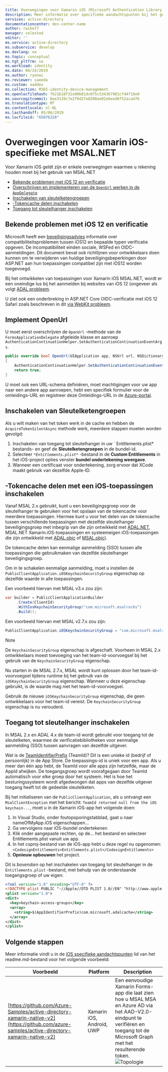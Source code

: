 ```yaml
---
title: Overwegingen voor Xamarin iOS (Microsoft Authentication Library voor .NET) | Azure
description: Meer informatie over specifieke aandachtspunten bij het gebruik van Xamarin iOS met de Microsoft Authentication Library voor .NET (MSAL.NET).
services: active-directory
documentationcenter: dev-center-name
author: rwike77
manager: celested
editor: ''
ms.service: active-directory
ms.subservice: develop
ms.devlang: na
ms.topic: conceptual
ms.tgt_pltfrm: na
ms.workload: identity
ms.date: 04/24/2019
ms.author: ryanwi
ms.reviewer: saeeda
ms.custom: aaddev
ms.collection: M365-identity-device-management
ms.openlocfilehash: 7621b18f32a90b81dc075c534367981cf44f16e0
ms.sourcegitcommit: 0ae3139c7e2f9d27e8200ae02e6eed6f52aca476
ms.translationtype: MT
ms.contentlocale: nl-NL
ms.lasthandoff: 05/06/2019
ms.locfileid: "65076328"
---
```

# <a name="xamarin-ios-specific-considerations-with-msalnet"></a>Overwegingen voor Xamarin iOS-specifieke met MSAL.NET
Voor Xamarin iOS geldt zijn er enkele overwegingen waarmee u rekening houden moet bij het gebruik van MSAL.NET

- [Bekende problemen met iOS 12 en verificatie](#known-issues-with-ios-12-and-authentication)
- [Overschrijven en implementeren van de `OpenUrl` werken in de `AppDelegate`](#implement-openurl)
- [Inschakelen van sleutelketengroepen](#enable-keychain-groups)
- [-Tokencache delen inschakelen](#enable-token-cache-sharing-across-ios-applications)
- [Toegang tot sleutelhanger inschakelen](#enable-keychain-access)

## <a name="known-issues-with-ios-12-and-authentication"></a>Bekende problemen met iOS 12 en verificatie
Microsoft heeft een [beveiligingsadvies](https://github.com/aspnet/AspNetCore/issues/4647) informatie over compatibiliteitsproblemen tussen iOS12 en bepaalde typen verificatie opgeven. De incompatibiliteit einden sociale, WSFed en OIDC-aanmeldingen. Dit document bevat ook richtlijnen voor ontwikkelaars doen kunnen om te verwijderen van huidige beveiligingsbeperkingen door ASP.NET aan hun toepassingen compatibel zijn met iOS12 worden toegevoegd.  

Bij het ontwikkelen van toepassingen voor Xamarin iOS MSAL.NET, wordt er een oneindige lus bij het aanmelden bij websites van iOS 12 (ongeveer als volgt [ADAL probleem](https://github.com/AzureAD/azure-activedirectory-library-for-dotnet/issues/1329). 

U ziet ook een onderbreking in ASP.NET Core OIDC-verificatie met iOS 12 Safari zoals beschreven in dit [via WebKit probleem](https://bugs.webkit.org/show_bug.cgi?id=188165).

## <a name="implement-openurl"></a>Implement OpenUrl

U moet eerst overschrijven de `OpenUrl` -methode van de `FormsApplicationDelegate` afgeleide klasse en aanroep `AuthenticationContinuationHelper.SetAuthenticationContinuationEventArgs`.

```csharp
public override bool OpenUrl(UIApplication app, NSUrl url, NSDictionary options)
{
    AuthenticationContinuationHelper.SetAuthenticationContinuationEventArgs(url);
    return true;
}
```

U moet ook een URL-schema definiëren, moet machtigingen voor uw app naar een andere app aanroepen, hebt een specifiek formulier voor de omleidings-URL en registreer deze Omleidings-URL in de [Azure-portal](https://portal.azure.com).

## <a name="enable-keychain-groups"></a>Inschakelen van Sleutelketengroepen

Als u wilt maken van het token werk in de cache en hebben de `AcquireTokenSilentAsync` methode werk, meerdere stappen moeten worden gevolgd:
1. Inschakelen van toegang tot sleutelhanger in uw *`* Entitlements.plist* bestands- en geef de **Sleutelketengroepen** in de bundel-id.
2. Selecteer *`*Entitlements.plist*`* -bestand in de **Custom Entitlements** in het iOS-project opties venster **bundel ondertekening weergave**.
3. Wanneer een certificaat voor ondertekening, zorg ervoor dat XCode maakt gebruik van dezelfde Apple-ID.

## <a name="enable-token-cache-sharing-across-ios-applications"></a>-Tokencache delen met een iOS-toepassingen inschakelen

Vanaf MSAL 2.x gebruikt, kunt u een beveiligingsgroep voor de sleutelhanger te gebruiken voor het opslaan van de tokencache voor meerdere toepassingen. Hiermee kunt u voor het delen van de tokencache tussen verschillende toepassingen met dezelfde sleutelhanger beveiligingsgroep met inbegrip van die zijn ontwikkeld met [ADAL.NET](https://aka.ms/adal-net), MSAL.NET Xamarin.iOS-toepassingen en systeemeigen iOS-toepassingen die zijn ontwikkeld met [ADAL.objc](https://github.com/AzureAD/azure-activedirectory-library-for-objc) of [MSAL.objc](https://github.com/AzureAD/microsoft-authentication-library-for-objc)).

De tokencache delen kan eenmalige aanmelding (SSO) tussen alle toepassingen die gebruikmaken van dezelfde sleutelhanger beveiligingsgroep.

Om in te schakelen eenmalige aanmelding, moet u instellen de `PublicClientApplication.iOSKeychainSecurityGroup` eigenschap op dezelfde waarde in alle toepassingen.

Een voorbeeld hiervan met MSAL v3.x zou zijn:
```csharp
var builder = PublicClientApplicationBuilder
     .Create(ClientId)
     .WithIosKeychainSecurityGroup("com.microsoft.msalrocks")
     .Build();
```

Een voorbeeld hiervan met MSAL v2.7.x zou zijn:

```csharp
PublicClientApplication.iOSKeychainSecurityGroup = "com.microsoft.msalrocks";
```

> [!NOTE]
> De `KeychainSecurityGroup` eigenschap is afgeschaft. Voorheen in MSAL 2.x ontwikkelaars moest toevoeging van het team-id-voorvoegsel bij het gebruik van de `KeychainSecurityGroup` eigenschap. 
> 
> Nu starten in de MSAL 2.7.x, MSAL wordt kunt oplossen door het team-id-voorvoegsel tijdens runtime bij het gebruik van de `iOSKeychainSecurityGroup` eigenschap. Wanneer u deze eigenschap gebruikt, is de waarde mag niet het team-id-voorvoegsel. 
> 
> Gebruik de nieuwe `iOSKeychainSecurityGroup` eigenschap, die geen ontwikkelaars voor het team-id vereist. De `KeychainSecurityGroup` eigenschap is nu verouderd. 

## <a name="enable-keychain-access"></a>Toegang tot sleutelhanger inschakelen

In MSAL 2.x en ADAL 4.x de team-id wordt gebruikt voor toegang tot de sleutelketen, waarmee de verificatiebibliotheken voor eenmalige aanmelding (SSO) tussen aanvragen van dezelfde uitgever. 

Wat is de [TeamIdentifierPrefix](/xamarin/ios/deploy-test/provisioning/entitlements?tabs=vsmac) (TeamId)? Dit is een unieke id (bedrijf of persoonlijk) in de App Store. De toepassings-id is uniek voor een app. Als u meer dan één app hebt, de TeamId voor alle apps zijn hetzelfde, maar de AppId afwijken. De toegangsgroep wordt voorafgegaan door TeamId automatisch voor elke groep door het systeem. Het is hoe het besturingssysteem wordt afgedwongen dat apps van dezelfde uitgever toegang heeft tot de gedeelde sleutelketen. 

Bij het initialiseren van de `PublicClientApplication`, als u ontvangt een `MsalClientException` met het bericht: `TeamId returned null from the iOS keychain...`, moet u in de Xamarin iOS-app het volgende doen:

1. In Visual Studio, onder foutopsporingstabblad, gaat u naar nameOfMyApp.iOS eigenschappen...
2. Ga vervolgens naar iOS-bundel ondertekenen 
3. Klik onder aangepaste rechten, op de... het bestand en selecteer Entitlements.plist vanuit uw app.
4. In het csproj-bestand van de iOS-app hebt u deze regel nu opgenomen: `<CodesignEntitlements>Entitlements.plist</CodesignEntitlements>`
5. **Opnieuw opbouwen** het project.

Dit is *bovendien* op het inschakelen van toegang tot sleutelhanger in de `Entitlements.plist` -bestand, met behulp van de onderstaande toegangsgroep of uw eigen:

```xml
<?xml version="1.0" encoding="UTF-8" ?>
<!DOCTYPE plist PUBLIC "-//Apple//DTD PLIST 1.0//EN" "http://www.apple.com/DTDs/PropertyList-1.0.dtd">
<plist version="1.0">
<dict>
  <key>keychain-access-groups</key>
  <array>
    <string>$(AppIdentifierPrefix)com.microsoft.adalcache</string>
  </array>
</dict>
</plist>
```

## <a name="next-steps"></a>Volgende stappen

Meer informatie vindt u in de [iOS specifieke aandachtspunten](https://github.com/azure-samples/active-directory-xamarin-native-v2#ios-specific-considerations) lid van het readme.md-bestand voor het volgende voorbeeld:

Voorbeeld | Platform | Description 
------ | -------- | -----------
[https://github.com/Azure-Samples/active-directory-xamarin-native-v2](https://github.com/azure-samples/active-directory-xamarin-native-v2) | Xamarin iOS, Android, UWP | Een eenvoudige Xamarin Forms-app die laat zien hoe u MSAL MSA en Azure AD via het AAD-V2.0-eindpunt te verifiëren en toegang tot de Microsoft Graph met het resulterende token. <br>![Topologie](media/msal-net-xamarin-ios-considerations/topology.png)